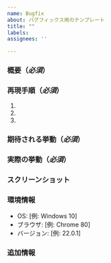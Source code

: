 ```yaml
---
name: Bugfix
about: バグフィックス用のテンプレート
title: ""
labels:
assignees: ''

---
```


### 概要（*必須*）
<!-- バグの簡潔な説明を書く -->

### 再現手順（*必須*）
<!-- バグを再現するための手順を【詳細に】書く -->
1. 
2. 
3. 

### 期待される挙動（*必須*）
<!-- バグがない場合に期待される挙動を書く -->

### 実際の挙動（*必須*）
<!-- 実際に発生している挙動をを書く -->

### スクリーンショット
<!-- 問題を示すスクリーンショットがあれば添付する -->

### 環境情報
<!-- バグが発生した環境に関する情報を記載する -->
- OS: [例: Windows 10]
- ブラウザ: [例: Chrome 80]
- バージョン: [例: 22.0.1]

### 追加情報
<!-- 問題に関連するその他の情報があればここに追加する -->
